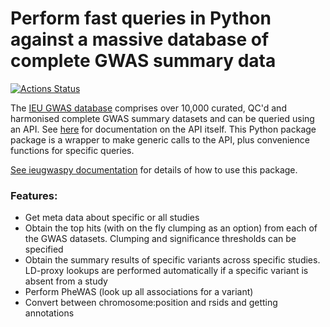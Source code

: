# Perform fast queries in Python against a massive database of complete GWAS summary data

[![Actions Status](https://github.com/MRCIEU/ieugwaspy/workflows/ieugwaspy_test/badge.svg)](https://github.com/MRCIEU/ieugwaspy/actions)

The [IEU GWAS database](https://gwas.mrcieu.ac.uk/) comprises over 10,000 curated, QC'd and harmonised complete GWAS summary datasets and can be queried using an API. See [here](http://gwasapi.mrcieu.ac.uk/docs/) for documentation on the API itself. This Python package package is a wrapper to make generic calls to the API, plus convenience functions for specific queries.

[See ieugwaspy documentation](https://mrcieu.github.io/ieugwaspy/) for details of how to use this package.

### Features:

- Get meta data about specific or all studies
- Obtain the top hits (with on the fly clumping as an option) from each of the GWAS datasets. Clumping and significance thresholds can be specified
- Obtain the summary results of specific variants across specific studies. LD-proxy lookups are performed automatically if a specific variant is absent from a study
- Perform PheWAS (look up all associations for a variant)
- Convert between chromosome:position and rsids and getting annotations
